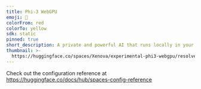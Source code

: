```yaml
---
title: Phi-3 WebGPU
emoji: 🚀
colorFrom: red
colorTo: yellow
sdk: static
pinned: true
short_description: A private and powerful AI that runs locally in your browser
thumbnail: >-
  https://huggingface.co/spaces/Xenova/experimental-phi3-webgpu/resolve/main/banner.png
---
```


Check out the configuration reference at https://huggingface.co/docs/hub/spaces-config-reference